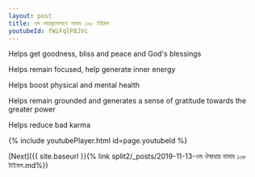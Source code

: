 ```yaml
---
layout: post
title: ওম সাহস্রামেশাবে নামায ১০৮ টাইমস
youtubeId: fWiFqlP8JVc
---
```

 
 
Helps get goodness, bliss and peace and God's blessings
 
Helps remain focused, help generate inner energy 
 
Helps boost physical and mental health 
 
Helps remain grounded and generates a sense of gratitude towards the greater power 
 
Helps reduce bad karma
 
 
 
 


{% include youtubePlayer.html id=page.youtubeId %}
 
[Next]({{ site.baseurl }}{% link  split2/_posts/2019-11-13-ওম ঔষাধায় নামায ১০৮ টাইমস.md%})
 
